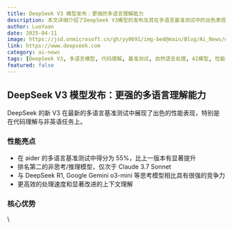 ```yaml
---
title: DeepSeek V3 模型发布：更强的多语言理解能力
description: 本文详细介绍了DeepSeek V3模型的发布及其在多语言基准测试中的出色表现，特别是在代码理解与非英语任务上的提升，该模型在aider多语言基准测试中得分为55%，成为排名第二的非思考/推理模型。
author: LuoYuan
date: 2025-04-11
image: https://jsd.onmicrosoft.cn/gh/yy0691/img-bed@main/Blog/Ai_News/deepseek-v3.jpg
link: https://www.deepseek.com
category: ai-news
tags: [DeepSeek V3, 多语言模型, 代码理解, 基准测试, 自然语言处理, AI模型, 性能优化, 上下文理解]
featured: false
---
```

## DeepSeek V3 模型发布：更强的多语言理解能力

DeepSeek 的新 V3 在最新的多语言基准测试中展现了出色的性能表现，特别是在代码理解与非英语任务上。

### 性能亮点

- 在 aider 的多语言基准测试中得分为 55%，比上一版本有显著提升
- 排名第二的非思考/推理模型，仅次于 Claude 3.7 Sonnet
- 与 DeepSeek R1, Google Gemini o3-mini 等思考模型相比具有很强的竞争力
- 更高效的处理速度和显著改进的上下文理解

### 核心优势

\